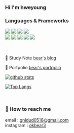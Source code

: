 ### Hi I'm hweyoung 
<!--[![Hits](https://hits.seeyoufarm.com/api/count/incr/badge.svg?url=https%3A%2F%2Fgithub.com%2Fhweyoung)](https://hits.seeyoufarm.com)-->

<!-- <br>
 
[![Hits](https://hits.seeyoufarm.com/api/count/incr/badge.svg?url=https%3A%2F%2Fgithub.com%2Fhweyoung&count_bg=%23D785EB&title_bg=%23901892&icon=&icon_color=%23E7E7E7&title=hits&edge_flat=false)](https://hits.seeyoufarm.com) -->


### Languages & Frameworks
<div>
  <img src="https://img.shields.io/badge/java-007396?style=for-the-badge&logo=java&logoColor=white">
  <img src="https://img.shields.io/badge/python-3776AB?style=for-the-badge&logo=python&logoColor=white">
  <img src="https://img.shields.io/badge/c++-00599C?style=for-the-badge&logo=c%2B%2B&logoColor=white">
  <img src="https://img.shields.io/badge/mysql-4479A1?style=for-the-badge&logo=mysql&logoColor=white">
  <br>
  <img src="https://img.shields.io/badge/spring-6DB33F?style=for-the-badge&logo=spring&logoColor=white">
  <img src="https://img.shields.io/badge/github-181717?style=for-the-badge&logo=github&logoColor=white">
  <img src="https://img.shields.io/badge/linux-FCC624?style=for-the-badge&logo=linux&logoColor=black">
  <img src="https://img.shields.io/badge/aws-232F3E?style=for-the-badge&logo=aws&logoColor=white">
  <img src="https://img.shields.io/badge/apache tomcat-F8DC75?style=for-the-badge&logo=apachetomcat&logoColor=white">
</div>

<br>
<br>


🐻 Study Note 
<a href="https://okbear3.tistory.com/">bear's blog</a>

🐻 Portpolio
<a href="https://www.notion.so/e9eb50c4ab0d4095b424907a8aa707f6">bear's portpolio</a>


[![github stats](https://github-readme-stats.vercel.app/api?username=hweyoung&show_icons=true&hide_border=true)](https://github.com/hweyoung)

[![Top Langs](https://github-readme-stats.vercel.app/api/top-langs/?username=hweyoung&langs_count=10&layout=compact&theme=dracula)](https://github.com/hweyoung/hweyoung)

<!-- [![solved.ac tier](http://mazassumnida.wtf/api/generate_badge?boj=okbear3)](https://solved.ac/okbear3) -->

<br>


<!-- ![snake gif](https://github.com/hweyoung/hweyoung/blob/output/github-contribution-grid-snake.gif) -->


### 🐻 How to reach me<br>
email : gnldud0516@gmail.com <br>
instagram : <a href="https://www.instagram.com/okbear3/">okbear3</a>

